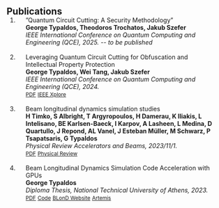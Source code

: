 <h2 id="publications" style="margin: 2px 0px -15px;">Publications</h2>

<div class="publications">
<ol class="bibliography">

<li>
<div class="pub-row">

  <div class="col-sm-3 abbr" style="position: relative;padding-right: 15px;padding-left: 15px;">
    <!-- <img src="assets/images/new_publication_image.png" class="teaser img-fluid z-depth-1"> -->
  </div>

  <div class="col-sm-9" style="position: relative;padding-right: 15px;padding-left: 20px;">
    <div class="title">”Quantum Circuit Cutting: A Security Methodology”</div>
    <div class="author"><strong>George Typaldos, Theodoros Trochatos, Jakub Szefer</strong></div>
    <div class="periodical"><em> IEEE International Conference on Quantum Computing and Engineering (QCE), 2025. -- to be published</em></div>
    <div class="links">
    </div>
  </div>
</div>
</li>

<br>

<li>
<div class="pub-row">

  <div class="col-sm-3 abbr" style="position: relative;padding-right: 15px;padding-left: 15px;">
    <!-- <img src="assets/images/new_publication_image.png" class="teaser img-fluid z-depth-1"> -->
  </div>

  <div class="col-sm-9" style="position: relative;padding-right: 15px;padding-left: 20px;">
    <div class="title">Leveraging Quantum Circuit Cutting for Obfuscation and Intellectual Property Protection</div>
    <div class="author"><strong>George Typaldos, Wei Tang, Jakub Szefer</strong></div>
    <div class="periodical"><em> IEEE International Conference on Quantum Computing and Engineering (QCE), 2024.</em></div>
    <div class="links">
    <a href="https://ieeexplore.ieee.org/stamp/stamp.jsp?arnumber=10821443" class="btn btn-sm z-depth-0" role="button" target="_blank" style="font-size:12px;">PDF</a>
      <a href="https://ieeexplore.ieee.org/abstract/document/10821443/" class="btn btn-sm z-depth-0" role="button" target="_blank" style="font-size:12px;">IEEE Xplore</a>
    </div>
  </div>
</div>
</li>

<br>

<li>
<div class="pub-row">

  <div class="col-sm-3 abbr" style="position: relative;padding-right: 15px;padding-left: 15px;">
    <!-- <img src="assets/images/new_publication_image.png" class="teaser img-fluid z-depth-1"> -->
  </div>

  <div class="col-sm-9" style="position: relative;padding-right: 15px;padding-left: 20px;">
    <div class="title">Beam longitudinal dynamics simulation studies</div>
    <div class="author"><strong>H Timko, S Albright, T Argyropoulos, H Damerau, K Iliakis, L Intelisano, BE Karlsen-Baeck, I Karpov, A Lasheen, L Medina, D Quartullo, J Repond, AL Vanel, J Esteban Müller, M Schwarz, P Tsapatsaris, G Typaldos</strong></div>
    <div class="periodical"><em>Physical Review Accelerators and Beams, 2023/11/1.</em></div>
    <div class="links">
    <a href="https://journals.aps.org/prab/pdf/10.1103/PhysRevAccelBeams.26.114602" class="btn btn-sm z-depth-0" role="button" target="_blank" style="font-size:12px;">PDF</a>
      <a href="https://journals.aps.org/prab/abstract/10.1103/PhysRevAccelBeams.26.114602" class="btn btn-sm z-depth-0" role="button" target="_blank" style="font-size:12px;">Physical Review</a>
    </div>
  </div>
</div>
</li>

<br>

<li>
<div class="pub-row">

  <div class="col-sm-3 abbr" style="position: relative;padding-right: 15px;padding-left: 15px;">
    <!-- <img src="assets/images/thesis_temp.png" class="teaser img-fluid z-depth-1"> -->
  </div>

  <div class="col-sm-9" style="position: relative;padding-right: 15px;padding-left: 20px;">
    <div class="title">Beam Longitudinal Dynamics Simulation Code Acceleration with GPUs</div>
    <div class="author"><strong>George Typaldos</strong></div>
    <div class="periodical"><em>Diploma Thesis, National Technical University of Athens, 2023.</em></div>
    <div class="links">
      <a href="http://artemis.cslab.ece.ntua.gr:8080/jspui/bitstream/123456789/18667/1/GTypaldos_Thesis.pdf" class="btn btn-sm z-depth-0" role="button" target="_blank" style="font-size:12px;">PDF</a>
      <a href="https://github.com/Giotyp/BLonD-1" class="btn btn-sm z-depth-0" role="button" target="_blank" style="font-size:12px;">Code</a>
      <a href="https://blond.web.cern.ch/" class="btn btn-sm z-depth-0" role="button" target="_blank" style="font-size:12px;">BLonD Website</a>
      <a href="http://artemis.cslab.ece.ntua.gr:8080/jspui/handle/123456789/18667" class="btn btn-sm z-depth-0" role="button" target="_blank" style="font-size:12px;">Artemis</a>
    </div>
  </div>
</div>
</li>
  
<br>

</ol>
</div>